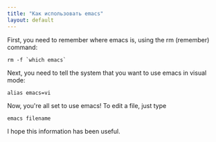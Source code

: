 ```yaml
---
title: "Как использовать emacs"
layout: default 
---
```

First, you need to remember where emacs is, using the rm (remember) command:
    
    rm -f `which emacs`

Next, you need to tell the system that you want to use emacs in visual mode:
    
    alias emacs=vi

Now, you're all set to use emacs! To edit a file, just type
    
    emacs filename

I hope this information has been useful.
